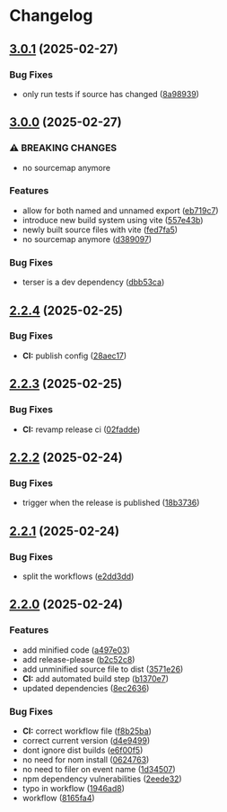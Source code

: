 # Changelog

## [3.0.1](https://github.com/rvanbaalen/hashparser/compare/hashparser-v3.0.0...hashparser-v3.0.1) (2025-02-27)


### Bug Fixes

* only run tests if source has changed ([8a98939](https://github.com/rvanbaalen/hashparser/commit/8a989390be11527a2fdc9902719118085c84146c))

## [3.0.0](https://github.com/rvanbaalen/hashparser/compare/hashparser-v2.2.4...hashparser-v3.0.0) (2025-02-27)


### ⚠ BREAKING CHANGES

* no sourcemap anymore

### Features

* allow for both named and unnamed export ([eb719c7](https://github.com/rvanbaalen/hashparser/commit/eb719c748aa125a5e8eabbdefd999caa776aed73))
* introduce new build system using vite ([557e43b](https://github.com/rvanbaalen/hashparser/commit/557e43b5c388ca6845655685e3944e89253acbe5))
* newly built source files with vite ([fed7fa5](https://github.com/rvanbaalen/hashparser/commit/fed7fa55e3cdd8eb79d1b199f87365ce36f5f140))
* no sourcemap anymore ([d389097](https://github.com/rvanbaalen/hashparser/commit/d38909727664207a83d102ef19fb58ff38191f77))


### Bug Fixes

* terser is a dev dependency ([dbb53ca](https://github.com/rvanbaalen/hashparser/commit/dbb53caeae4e0c37743d5b16d556fb278f584a83))

## [2.2.4](https://github.com/rvanbaalen/hashparser/compare/hashparser-v2.2.3...hashparser-v2.2.4) (2025-02-25)


### Bug Fixes

* **CI:** publish config ([28aec17](https://github.com/rvanbaalen/hashparser/commit/28aec1795b141721ae8d4cff72c23a66610ed393))

## [2.2.3](https://github.com/rvanbaalen/hashparser/compare/hashparser-v2.2.2...hashparser-v2.2.3) (2025-02-25)


### Bug Fixes

* **CI:** revamp release ci ([02fadde](https://github.com/rvanbaalen/hashparser/commit/02fadde70f9d46bbfd9f468806941405c34389a5))

## [2.2.2](https://github.com/rvanbaalen/hashparser/compare/hashparser-v2.2.1...hashparser-v2.2.2) (2025-02-24)


### Bug Fixes

* trigger when the release is published ([18b3736](https://github.com/rvanbaalen/hashparser/commit/18b3736fa545b497e126435f292d582a7b84385b))

## [2.2.1](https://github.com/rvanbaalen/hashparser/compare/hashparser-v2.2.0...hashparser-v2.2.1) (2025-02-24)


### Bug Fixes

* split the workflows ([e2dd3dd](https://github.com/rvanbaalen/hashparser/commit/e2dd3dda075533ecd2bc0f213cb3af57c8797f05))

## [2.2.0](https://github.com/rvanbaalen/hashparser/compare/hashparser-v2.1.0...hashparser-v2.2.0) (2025-02-24)


### Features

* add minified code ([a497e03](https://github.com/rvanbaalen/hashparser/commit/a497e0377b83630321d895dfb4a79d30be52fad6))
* add release-please ([b2c52c8](https://github.com/rvanbaalen/hashparser/commit/b2c52c84a4cc788e6ccfc68871509250e9cd50a9))
* add unminified source file to dist ([3571e26](https://github.com/rvanbaalen/hashparser/commit/3571e26ea227a191f2e5ab3f0397449ea50cc9d0))
* **CI:** add automated build step ([b1370e7](https://github.com/rvanbaalen/hashparser/commit/b1370e71ac9540d79de0fc559d70d71cb59af400))
* updated dependencies ([8ec2636](https://github.com/rvanbaalen/hashparser/commit/8ec2636af83d3ab705f57c34d8318bba53edd91f))


### Bug Fixes

* **CI:** correct workflow file ([f8b25ba](https://github.com/rvanbaalen/hashparser/commit/f8b25badd5701067ce3ea9aec219c3fea4b4142d))
* correct current version ([d4e9499](https://github.com/rvanbaalen/hashparser/commit/d4e9499788926d5fb52ad0b05fb4b8694476d7c5))
* dont ignore dist builds ([e6f00f5](https://github.com/rvanbaalen/hashparser/commit/e6f00f5848f5720ef6f2d82498ad58f5605cc5ca))
* no need for nom install ([0624763](https://github.com/rvanbaalen/hashparser/commit/06247636b28183e5ef0c021156f70a8cf5baf452))
* no need to filer on event name ([1d34507](https://github.com/rvanbaalen/hashparser/commit/1d345074996cf1ce71aea1dbbcef55233f99c67d))
* npm dependency vulnerabilities ([2eede32](https://github.com/rvanbaalen/hashparser/commit/2eede3284700e43c055b6f78a50d6092c05bb8d0))
* typo in workflow ([1946ad8](https://github.com/rvanbaalen/hashparser/commit/1946ad844ec1ebdd8249ea394aa5f8e221ee6eef))
* workflow ([8165fa4](https://github.com/rvanbaalen/hashparser/commit/8165fa42a2af0e64e5976c73dde8b2d33c6fae66))

